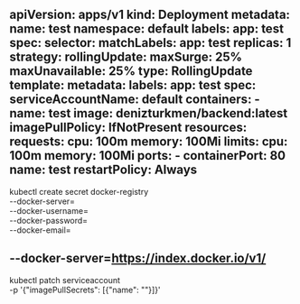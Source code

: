 apiVersion: apps/v1
kind: Deployment
metadata:
  name: test
  namespace: default
  labels:
    app: test
spec:
  selector:
    matchLabels:
      app: test
  replicas: 1
  strategy:
    rollingUpdate:
      maxSurge: 25%
      maxUnavailable: 25%
    type: RollingUpdate
  template:
    metadata:
      labels:
        app: test
    spec:
      serviceAccountName: default
      containers:
      - name: test
        image: denizturkmen/backend:latest
        imagePullPolicy: IfNotPresent
        resources:
          requests:
            cpu: 100m
            memory: 100Mi
          limits:
            cpu: 100m
            memory: 100Mi
        ports:
        - containerPort: 80
          name: test
      restartPolicy: Always
---
kubectl create secret docker-registry <secret-name> \
  --docker-server=<your-registry-server> \
  --docker-username=<your-username> \
  --docker-password=<your-password> \
  --docker-email=<your-email>

 --docker-server=https://index.docker.io/v1/ 
---
kubectl patch serviceaccount <service-account-name> \
  -p '{"imagePullSecrets": [{"name": "<secret-name>"}]}'


